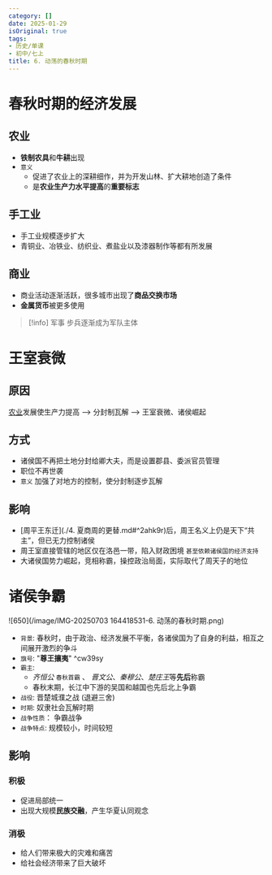 ```yaml
---
category: []
date: 2025-01-29
isOriginal: true
tags:
- 历史/单课
- 初中/七上
title: 6. 动荡的春秋时期
---
```

# 春秋时期的经济发展
## 农业
- **铁制农具**和**牛耕**出现
- `意义`
    - 促进了农业上的深耕细作，并为开发山林、扩大耕地创造了条件
    - 是**农业生产力水平提高**的**重要标志**
## 手工业
-  手工业规模逐步扩大
- 青铜业、冶铁业、纺织业、煮盐业以及漆器制作等都有所发展
## 商业
- 商业活动逐渐活跃，很多城市出现了**商品交换市场**
- **金属货币**被更多使用

> [!info] 军事
> 步兵逐渐成为军队主体
# 王室衰微
## 原因
[农业](#农业)发展使生产力提高 --> 分封制瓦解 --> 王室衰微、诸侯崛起
## 方式
- 诸侯国不再把土地分封给卿大夫，而是设置郡县、委派官员管理
- 职位不再世袭
- `意义` 加强了对地方的控制，使分封制逐步瓦解
## 影响
- [周平王东迁](./4. 夏商周的更替.md#^2ahk9r)后，周王名义上仍是天下“共主”，但已无力控制诸侯
- 周王室直接管辖的地区仅在洛邑一带，陷入财政困境 `甚至依赖诸侯国的经济支持`
- 大诸侯国势力崛起，竞相称霸，操控政治局面，实际取代了周天子的地位
# 诸侯争霸
![650](/image/IMG-20250703 164418531-6. 动荡的春秋时期.png)
- `背景`: 春秋时，由于政治、经济发展不平衡，各诸侯国为了自身的利益，相互之间展开激烈的争斗
- `旗号`: "**尊王攘夷**" ^cw39sy
- `霸主`: 
    - *齐恒公* `春秋首霸` 、 *晋文公*、*秦穆公*、*楚庄王*等**先后**称霸
    - 春秋末期，长江中下游的吴国和越国也先后北上争霸
- `战役`: 晋楚城濮之战 (退避三舍)
- `时期`: 奴隶社会瓦解时期
- `战争性质`： 争霸战争
- `战争特点`: 规模较小，时间较短

## 影响
### 积极
- 促进局部统一
- 出现大规模**民族交融**，产生华夏认同观念
### 消极
- 给人们带来极大的灾难和痛苦
- 给社会经济带来了巨大破坏